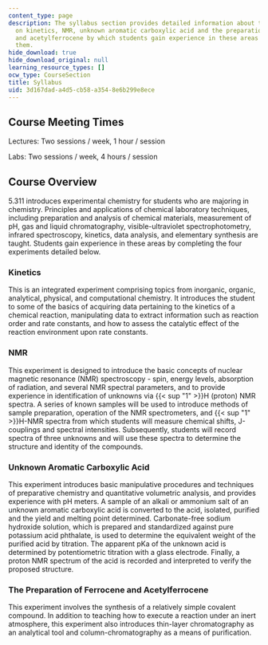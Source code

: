 ```yaml
---
content_type: page
description: The syllabus section provides detailed information about the four experiments
  on kinetics, NMR, unknown aromatic carboxylic acid and the preparation of ferrocene
  and acetylferrocene by which students gain experience in these areas by completing
  them.
hide_download: true
hide_download_original: null
learning_resource_types: []
ocw_type: CourseSection
title: Syllabus
uid: 3d167dad-a4d5-cb58-a354-8e6b299e8ece
---
```


Course Meeting Times
--------------------

Lectures: Two sessions / week, 1 hour / session

Labs: Two sessions / week, 4 hours / session

Course Overview
---------------

5.311 introduces experimental chemistry for students who are majoring in chemistry. Principles and applications of chemical laboratory techniques, including preparation and analysis of chemical materials, measurement of pH, gas and liquid chromatography, visible-ultraviolet spectrophotometry, infrared spectroscopy, kinetics, data analysis, and elementary synthesis are taught. Students gain experience in these areas by completing the four experiments detailed below.

### Kinetics

This is an integrated experiment comprising topics from inorganic, organic, analytical, physical, and computational chemistry. It introduces the student to some of the basics of acquiring data pertaining to the kinetics of a chemical reaction, manipulating data to extract information such as reaction order and rate constants, and how to assess the catalytic effect of the reaction environment upon rate constants.

### NMR

This experiment is designed to introduce the basic concepts of nuclear magnetic resonance (NMR) spectroscopy - spin, energy levels, absorption of radiation, and several NMR spectral parameters, and to provide experience in identification of unknowns via {{< sup "1" >}}H (proton) NMR spectra. A series of known samples will be used to introduce methods of sample preparation, operation of the NMR spectrometers, and {{< sup "1" >}}H-NMR spectra from which students will measure chemical shifts, J-couplings and spectral intensities. Subsequently, students will record spectra of three unknowns and will use these spectra to determine the structure and identity of the compounds.

### Unknown Aromatic Carboxylic Acid

This experiment introduces basic manipulative procedures and techniques of preparative chemistry and quantitative volumetric analysis, and provides experience with pH meters. A sample of an alkali or ammonium salt of an unknown aromatic carboxylic acid is converted to the acid, isolated, purified and the yield and melting point determined. Carbonate-free sodium hydroxide solution, which is prepared and standardized against pure potassium acid phthalate, is used to determine the equivalent weight of the purified acid by titration. The apparent pKa of the unknown acid is determined by potentiometric titration with a glass electrode. Finally, a proton NMR spectrum of the acid is recorded and interpreted to verify the proposed structure.

### The Preparation of Ferrocene and Acetylferrocene

This experiment involves the synthesis of a relatively simple covalent compound. In addition to teaching how to execute a reaction under an inert atmosphere, this experiment also introduces thin-layer chromatography as an analytical tool and column-chromatography as a means of purification.